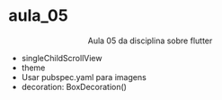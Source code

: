 # aula_05

<p align="center">Aula 05 da disciplina sobre flutter </p>
<ul>
    <li>singleChildScrollView</li>
    <li>theme</li>
    <li>Usar pubspec.yaml para imagens</li>
    <li>decoration: BoxDecoration()</li>
</ul>

